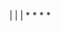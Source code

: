|          |           |
*
*
*
*

<!-- ## GIVEN I need a new, secure password
## WHEN I click the button to generate a password
## THEN I am presented with a series of prompts for password criteria
## WHEN prompted for password criteria
## THEN I select which criteria to include in the password
## WHEN prompted for the length of the password
## THEN I choose a length of at least 8 characters and no more than 128 characters
WHEN prompted for character types to include in the password
THEN I choose lowercase, uppercase, numeric, and/or special characters
WHEN I answer each prompt
THEN my input should be validated and at least one character type should be selected
WHEN all prompts are answered
THEN a password is generated that matches the selected criteria
WHEN the password is generated
THEN the password is either displayed in an alert or written to the page
|wrapper|card|
|Generate PWD|
|card-body|cardfooter|
* |TEST TEST TEST | -->
